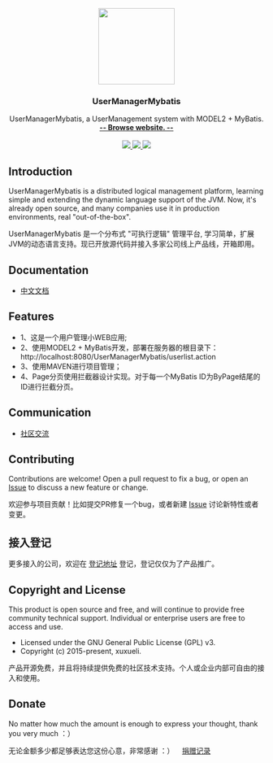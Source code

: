 <p align="center">
    <a href="http://www.gittoy.com/">
        <img src="https://avatars3.githubusercontent.com/u/18376321" width="150">
    </a>
    <h3 align="center">UserManagerMybatis</h3>
    <p align="center">
        UserManagerMybatis, a UserManagement system with MODEL2 + MyBatis.
        <br>
        <a href="http://www.gittoy.com/"><strong>-- Browse website. --</strong></a>
        <br>
        <br>
        <a href="http://www.gittoy.com/">
            <img src="https://maven-badges.herokuapp.com/maven-central/com.xuxueli/xxl-glue/badge.svg" >
        </a>
         <a href="http://www.gittoy.com/">
             <img src="https://img.shields.io/github/release/xuxueli/xxl-glue.svg" >
         </a>
         <a href="http://www.gittoy.com/">
             <img src="https://img.shields.io/badge/license-GPLv3-blue.svg" >
         </a>
    </p>    
</p>


## Introduction
UserManagerMybatis is a distributed logical management platform, learning simple and extending the dynamic language support of the JVM. 
Now, it's already open source, and many companies use it in production environments, real "out-of-the-box".

UserManagerMybatis 是一个分布式 "可执行逻辑" 管理平台, 学习简单，扩展JVM的动态语言支持。现已开放源代码并接入多家公司线上产品线，开箱即用。


## Documentation
- [中文文档](http://www.gittoy.com/)


## Features
- 1、这是一个用户管理小WEB应用;
- 2、使用MODEL2 + MyBatis开发，部署在服务器的根目录下：http://localhost:8080/UserManagerMybatis/userlist.action
- 3、使用MAVEN进行项目管理；
- 4、Page分页使用拦截器设计实现。对于每一个MyBatis ID为ByPage结尾的ID进行拦截分页。


## Communication

- [社区交流](http://www.gittoy.com/)


## Contributing
Contributions are welcome! Open a pull request to fix a bug, or open an [Issue](https://github.com/rainoo/UserManagerMybatis/issues/) to discuss a new feature or change.

欢迎参与项目贡献！比如提交PR修复一个bug，或者新建 [Issue](https://github.com/rainoo/UserManagerMybatis/issues/) 讨论新特性或者变更。

## 接入登记
更多接入的公司，欢迎在 [登记地址](https://github.com/rainoo/UserManagerMybatis/issues/1 ) 登记，登记仅仅为了产品推广。


## Copyright and License
This product is open source and free, and will continue to provide free community technical support. Individual or enterprise users are free to access and use.

- Licensed under the GNU General Public License (GPL) v3.
- Copyright (c) 2015-present, xuxueli.

产品开源免费，并且将持续提供免费的社区技术支持。个人或企业内部可自由的接入和使用。


## Donate
No matter how much the amount is enough to express your thought, thank you very much ：）

无论金额多少都足够表达您这份心意，非常感谢 ：）    [捐赠记录](http://www.gittoy.com/)
